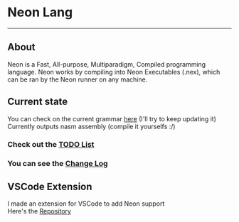 # Neon Lang
---

## About
Neon is a Fast, All-purpose, Multiparadigm, Compiled programming language. 
Neon works by compiling into Neon Executables (.nex), which can be ran by the Neon runner on any machine.

## Current state
You can check on the current grammar [here](syntax/grammar.syn) (I'll try to keep updating it) \
Currently outputs nasm assembly (compile it yourselfs :/)

### Check out the [TODO List](TODO.md)
### You can see the [Change Log](CHANGELOG.md)

## VSCode Extension
I made an extension for VSCode to add Neon support \
Here's the [Repository](https://github.com/Tom-on64/neon-syntax)

